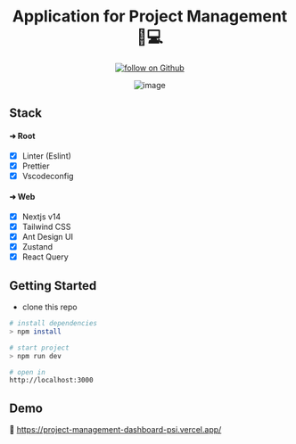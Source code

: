 <div align="center">

  <h1>Application for Project Management 🔧💻</h1>
  
  <a href="https://github.com/alamincoders">
     <img src="https://img.shields.io/github/followers/alamincoders?label=Follow&style=social"
      alt="follow on Github">
  </a>
  
  ![image](https://i.ibb.co/93NjSbT/screencapture-localhost-3000-2024-05-02-09-30-32.png)

</div>

## Stack

#### ➜ Root

- [x] Linter (Eslint)
- [x] Prettier
- [x] Vscodeconfig

#### ➜ Web

- [x] Nextjs v14
- [x] Tailwind CSS
- [x] Ant Design UI
- [x] Zustand
- [x] React Query

## Getting Started

- clone this repo

```sh
# install dependencies
> npm install

# start project
> npm run dev

# open in
http://localhost:3000
```

## Demo

🔗 https://project-management-dashboard-psi.vercel.app/
